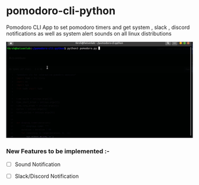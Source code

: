 # pomodoro-cli-python
Pomodoro CLI App to set pomodoro timers and get system , slack , discord notifications as well as system alert sounds on all linux distributions

![test_gif](test.gif)

### New Features to be implemented :-

- [ ] Sound Notification
- [ ] Slack/Discord Notification

